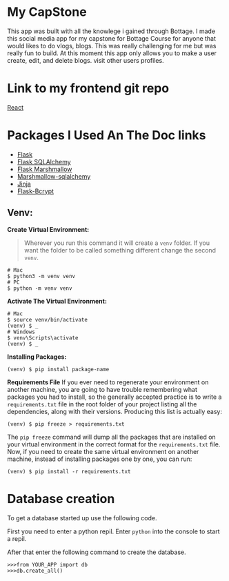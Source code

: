 # My CapStone

This app was built with all the knowlege i gained through Bottage.
I made this social media app for my capstone for Bottage Course for anyone that would likes to do vlogs, blogs.
This was really challenging for me but was really fun to build. At this moment this app only allows you to make a user create, edit, and delete blogs. visit other users profiles.

# Link to my frontend git repo

[React](https://github.com/DanGoss4394/my_capstone_frontend)

# Packages I Used An The Doc links

- [Flask](https://flask.palletsprojects.com/en/1.1.x/)
- [Flask SQLAlchemy](https://flask-sqlalchemy.palletsprojects.com/en/2.x/)
- [Flask Marshmallow](https://flask-marshmallow.readthedocs.io/en/latest/)
- [Marshmallow-sqlalchemy](https://marshmallow-sqlalchemy.readthedocs.io/en/latest/)
- [Jinja](https://jinja.palletsprojects.com/en/2.11.x/)
- [Flask-Bcrypt](https://flask-bcrypt.readthedocs.io/en/latest/)

## Venv:

**Create Virtual Environment:**

> Wherever you run this command it will create a `venv` folder. If you want the folder to be called something different change the second `venv`.

```
# Mac
$ python3 -m venv venv
# PC
$ python -m venv venv
```

**Activate The Virtual Environment:**

```
# Mac
$ source venv/bin/activate
(venv) $ _
# Windows
$ venv\Scripts\activate
(venv) $ _
```

**Installing Packages:**

```
(venv) $ pip install package-name
```

**Requirements File**
If you ever need to regenerate your environment on another machine, you are going to have trouble remembering what packages you had to install, so the generally accepted practice is to write a `requirements.txt` file in the root folder of your project listing all the dependencies, along with their versions. Producing this list is actually easy:

```
(venv) $ pip freeze > requirements.txt
```

The `pip freeze` command will dump all the packages that are installed on your virtual environment in the correct format for the `requirements.txt` file. Now, if you need to create the same virtual environment on another machine, instead of installing packages one by one, you can run:

```
(venv) $ pip install -r requirements.txt
```

# Database creation

To get a database started up use the following code.

First you need to enter a python repil. Enter `python` into the console to start a repil.

After that enter the following command to create the database.

```
>>>from YOUR_APP import db
>>>db.create_all()
```

#
